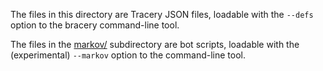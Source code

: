The files in this directory are Tracery JSON files, loadable with the `--defs` option to the bracery command-line tool.

The files in the [markov/](markov/) subdirectory are bot scripts, loadable with the (experimental) `--markov` option to the command-line tool.